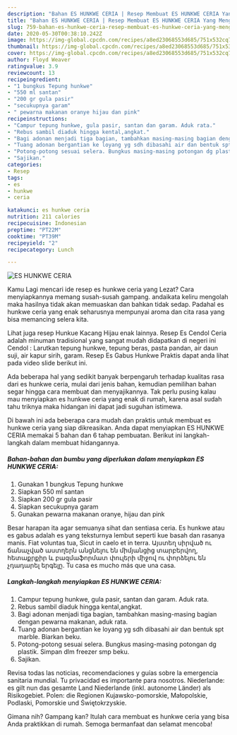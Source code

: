 ```yaml
---
description: "Bahan ES HUNKWE CERIA | Resep Membuat ES HUNKWE CERIA Yang Menggugah Selera"
title: "Bahan ES HUNKWE CERIA | Resep Membuat ES HUNKWE CERIA Yang Menggugah Selera"
slug: 759-bahan-es-hunkwe-ceria-resep-membuat-es-hunkwe-ceria-yang-menggugah-selera
date: 2020-05-30T00:38:10.242Z
image: https://img-global.cpcdn.com/recipes/a8ed23068553d685/751x532cq70/es-hunkwe-ceria-foto-resep-utama.jpg
thumbnail: https://img-global.cpcdn.com/recipes/a8ed23068553d685/751x532cq70/es-hunkwe-ceria-foto-resep-utama.jpg
cover: https://img-global.cpcdn.com/recipes/a8ed23068553d685/751x532cq70/es-hunkwe-ceria-foto-resep-utama.jpg
author: Floyd Weaver
ratingvalue: 3.9
reviewcount: 13
recipeingredient:
- "1 bungkus Tepung hunkwe"
- "550 ml santan"
- "200 gr gula pasir"
- "secukupnya garam"
- " pewarna makanan oranye hijau dan pink"
recipeinstructions:
- "Campur tepung hunkwe, gula pasir, santan dan garam. Aduk rata."
- "Rebus sambil diaduk hingga kental,angkat."
- "Bagi adonan menjadi tiga bagian, tambahkan masing-masing bagian dengan pewarna makanan, aduk rata."
- "Tuang adonan bergantian ke loyang yg sdh dibasahi air dan bentuk spt marble. Biarkan beku."
- "Potong-potong sesuai selera. Bungkus masing-masing potongan dg plastik. Simpan dlm freezer smp beku."
- "Sajikan."
categories:
- Resep
tags:
- es
- hunkwe
- ceria

katakunci: es hunkwe ceria 
nutrition: 211 calories
recipecuisine: Indonesian
preptime: "PT22M"
cooktime: "PT39M"
recipeyield: "2"
recipecategory: Lunch

---
```



![ES HUNKWE CERIA](https://img-global.cpcdn.com/recipes/a8ed23068553d685/751x532cq70/es-hunkwe-ceria-foto-resep-utama.jpg)

Kamu Lagi mencari ide resep es hunkwe ceria yang Lezat? Cara menyiapkannya memang susah-susah gampang. andaikata keliru mengolah maka hasilnya tidak akan memuaskan dan bahkan tidak sedap. Padahal es hunkwe ceria yang enak seharusnya mempunyai aroma dan cita rasa yang bisa memancing selera kita.

Lihat juga resep Hunkue Kacang Hijau enak lainnya. Resep Es Cendol Ceria adalah minuman tradisional yang sangat mudah didapatkan di negeri ini Cendol : Larutkan tepung hunkwe, tepung beras, pasta pandan, air daun suji, air kapur sirih, garam. Resep Es Gabus Hunkwe Praktis dapat anda lihat pada video slide berikut ini.

Ada beberapa hal yang sedikit banyak berpengaruh terhadap kualitas rasa dari es hunkwe ceria, mulai dari jenis bahan, kemudian pemilihan bahan segar hingga cara membuat dan menyajikannya. Tak perlu pusing kalau mau menyiapkan es hunkwe ceria yang enak di rumah, karena asal sudah tahu triknya maka hidangan ini dapat jadi suguhan istimewa.


Di bawah ini ada beberapa cara mudah dan praktis untuk membuat es hunkwe ceria yang siap dikreasikan. Anda dapat menyiapkan ES HUNKWE CERIA memakai 5 bahan dan 6 tahap pembuatan. Berikut ini langkah-langkah dalam membuat hidangannya.

<!--inarticleads1-->

##### Bahan-bahan dan bumbu yang diperlukan dalam menyiapkan ES HUNKWE CERIA:

1. Gunakan 1 bungkus Tepung hunkwe
1. Siapkan 550 ml santan
1. Siapkan 200 gr gula pasir
1. Siapkan secukupnya garam
1. Gunakan  pewarna makanan oranye, hijau dan pink


Besar harapan ita agar semuanya sihat dan sentiasa ceria. Es hunkwe atau es gabus adalah es yang teksturnya lembut seperti kue basah dan rasanya manis. Fiat voluntas tua, Sicut in caelo et in terra. Այստեղ սիրված ու ճանաչված աստղերն անցնելու են միմյանցից տարբերվող, հետաքրքիր և բազմաֆորմատ փուլերի միջով ու փորձելու են չդադարել երգելը. Tu casa es mucho más que una casa. 

<!--inarticleads2-->

##### Langkah-langkah menyiapkan ES HUNKWE CERIA:

1. Campur tepung hunkwe, gula pasir, santan dan garam. Aduk rata.
1. Rebus sambil diaduk hingga kental,angkat.
1. Bagi adonan menjadi tiga bagian, tambahkan masing-masing bagian dengan pewarna makanan, aduk rata.
1. Tuang adonan bergantian ke loyang yg sdh dibasahi air dan bentuk spt marble. Biarkan beku.
1. Potong-potong sesuai selera. Bungkus masing-masing potongan dg plastik. Simpan dlm freezer smp beku.
1. Sajikan.


Revisa todas las noticias, recomendaciones y guías sobre la emergencia sanitaria mundial. Tu privacidad es importante para nosotros. Niederlande: es gilt nun das gesamte Land Niederlande (inkl. autonome Länder) als Risikogebiet. Polen: die Regionen Kujawsko-pomorskie, Małopolskie, Podlaski, Pomorskie und Świętokrzyskie. 

Gimana nih? Gampang kan? Itulah cara membuat es hunkwe ceria yang bisa Anda praktikkan di rumah. Semoga bermanfaat dan selamat mencoba!
